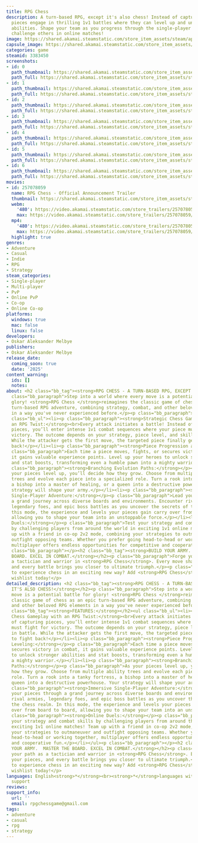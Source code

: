 ```yaml
---
title: RPG Chess
description: A turn-based RPG, except it's also chess! Instead of capturing, your
  pieces engage in thrilling 1v1 battles where they can level up and unlock powerful
  abilities. Shape your team as you progress through the single-player campaign or
  challenge others in online matches!
image: https://shared.akamai.steamstatic.com/store_item_assets/steam/apps/3383450/header.jpg?t=1733911775
capsule_image: https://shared.akamai.steamstatic.com/store_item_assets/steam/apps/3383450/0e6e2c290f8eb247fcda16030cb891f3db10f768/capsule_231x87.jpg?t=1733911775
categories: game
steamid: 3383450
screenshots:
- id: 0
  path_thumbnail: https://shared.akamai.steamstatic.com/store_item_assets/steam/apps/3383450/ss_3596a0109734ae3125299d345af29179491c48ff.600x338.jpg?t=1733911775
  path_full: https://shared.akamai.steamstatic.com/store_item_assets/steam/apps/3383450/ss_3596a0109734ae3125299d345af29179491c48ff.1920x1080.jpg?t=1733911775
- id: 1
  path_thumbnail: https://shared.akamai.steamstatic.com/store_item_assets/steam/apps/3383450/ss_9a997c847605c9e531aea77c0e5e38f9eb8aeb1b.600x338.jpg?t=1733911775
  path_full: https://shared.akamai.steamstatic.com/store_item_assets/steam/apps/3383450/ss_9a997c847605c9e531aea77c0e5e38f9eb8aeb1b.1920x1080.jpg?t=1733911775
- id: 2
  path_thumbnail: https://shared.akamai.steamstatic.com/store_item_assets/steam/apps/3383450/ss_9bf9d62d85eb75f2ac694cc325e50215f4b9efcd.600x338.jpg?t=1733911775
  path_full: https://shared.akamai.steamstatic.com/store_item_assets/steam/apps/3383450/ss_9bf9d62d85eb75f2ac694cc325e50215f4b9efcd.1920x1080.jpg?t=1733911775
- id: 3
  path_thumbnail: https://shared.akamai.steamstatic.com/store_item_assets/steam/apps/3383450/ss_03c62aa0e54b937d799158ed93fdb3b5c07128f8.600x338.jpg?t=1733911775
  path_full: https://shared.akamai.steamstatic.com/store_item_assets/steam/apps/3383450/ss_03c62aa0e54b937d799158ed93fdb3b5c07128f8.1920x1080.jpg?t=1733911775
- id: 4
  path_thumbnail: https://shared.akamai.steamstatic.com/store_item_assets/steam/apps/3383450/ss_0d55c4fb71080f69ccf8d232708b6735a4a743ca.600x338.jpg?t=1733911775
  path_full: https://shared.akamai.steamstatic.com/store_item_assets/steam/apps/3383450/ss_0d55c4fb71080f69ccf8d232708b6735a4a743ca.1920x1080.jpg?t=1733911775
- id: 5
  path_thumbnail: https://shared.akamai.steamstatic.com/store_item_assets/steam/apps/3383450/ss_fa5e7aa434a97268f9c414f5c6c029ec023a48b6.600x338.jpg?t=1733911775
  path_full: https://shared.akamai.steamstatic.com/store_item_assets/steam/apps/3383450/ss_fa5e7aa434a97268f9c414f5c6c029ec023a48b6.1920x1080.jpg?t=1733911775
- id: 6
  path_thumbnail: https://shared.akamai.steamstatic.com/store_item_assets/steam/apps/3383450/ss_e46765ebc82c273d7f0ef99c2d6d3632b1081063.600x338.jpg?t=1733911775
  path_full: https://shared.akamai.steamstatic.com/store_item_assets/steam/apps/3383450/ss_e46765ebc82c273d7f0ef99c2d6d3632b1081063.1920x1080.jpg?t=1733911775
movies:
- id: 257078059
  name: RPG Chess - Official Announcement Trailer
  thumbnail: https://shared.akamai.steamstatic.com/store_item_assets/steam/apps/257078059/4d4d1a92b91b39aedf73bc2c0ce7bf313447d72b/movie_600x337.jpg?t=1733309256
  webm:
    '480': https://video.akamai.steamstatic.com/store_trailers/257078059/movie480_vp9.webm?t=1733309256
    max: https://video.akamai.steamstatic.com/store_trailers/257078059/movie_max_vp9.webm?t=1733309256
  mp4:
    '480': https://video.akamai.steamstatic.com/store_trailers/257078059/movie480.mp4?t=1733309256
    max: https://video.akamai.steamstatic.com/store_trailers/257078059/movie_max.mp4?t=1733309256
  highlight: true
genres:
- Adventure
- Casual
- Indie
- RPG
- Strategy
steam_categories:
- Single-player
- Multi-player
- PvP
- Online PvP
- Co-op
- Online Co-op
platforms:
  windows: true
  mac: false
  linux: false
developers:
- Oskar Aleksander Melbye
publishers:
- Oskar Aleksander Melbye
release_date:
  coming_soon: true
  date: '2025'
content_warning:
  ids: []
  notes:
about: <h2 class="bb_tag"><strong>RPG CHESS - A TURN-BASED RPG, EXCEPT IT'S ALSO CHESS!</strong></h2><p
  class="bb_paragraph">Step into a world where every move is a potential battle for
  glory! <strong>RPG Chess </strong>reimagines the classic game of chess as an epic
  turn-based RPG adventure, combining strategy, combat, and other beloved RPG elements
  in a way you've never experienced before.</p><p class="bb_paragraph"></p><h2 class="bb_tag"><strong>FEATURES:</strong></h2><ul
  class="bb_ul"><li><p class="bb_paragraph"><strong>Strategic Chess Gameplay with
  an RPG Twist:</strong><br>Every attack initiates a battle! Instead of capturing
  pieces, you’ll enter intense 1v1 combat sequences where your piece must fight for
  victory. The outcome depends on your strategy, piece level, and skill in battle.
  While the attacker gets the first move, the targeted piece finally gets to fight
  back!</p></li><li><p class="bb_paragraph"><strong>Piece Progression and Leveling:</strong></p><p
  class="bb_paragraph">Each time a piece moves, fights, or secures victory in combat,
  it gains valuable experience points. Level up your heroes to unlock stronger abilities
  and stat boosts, transforming even a humble pawn into a mighty warrior.</p></li><li><p
  class="bb_paragraph"><strong>Branching Evolution Paths:</strong></p><p class="bb_paragraph">As
  your pieces level up, you’ll decide how they grow. Choose from multiple ability
  trees and evolve each piece into a specialized role. Turn a rook into a tanky fortress,
  a bishop into a master of healing, or a queen into a destructive powerhouse. Your
  strategy will shape your army.</p></li><li><p class="bb_paragraph"><strong>Immersive
  Single-Player Adventure:</strong></p><p class="bb_paragraph">Lead your pieces through
  a grand journey across diverse boards and environments. Encounter rival armies,
  legendary foes, and epic boss battles as you uncover the secrets of the chess realm. In
  this mode, the experience and levels your pieces gain carry over from board to board,
  allowing you to shape your team into an unstoppable force.</p></li><li><p class="bb_paragraph"><strong>Online
  Duels:</strong></p><p class="bb_paragraph">Test your strategy and combat skills
  by challenging players from around the world in exciting 1v1 online matches! Team
  up with a friend in co-op 2v2 mode, combining your strategies to outmaneuver and
  outfight opposing teams. Whether you prefer going head-to-head or working together,
  multiplayer offers endless opportunities for competitive and cooperative fun.</p></li></ul><p
  class="bb_paragraph"></p><h2 class="bb_tag"><strong>BUILD YOUR ARMY.  MASTER THE
  BOARD. EXCEL IN COMBAT.</strong></h2><p class="bb_paragraph">Forge your path as
  a tactician and warrior in <strong>RPG Chess</strong>. Every move shape your pieces,
  and every battle brings you closer to ultimate triumph.</p><p class="bb_paragraph">Ready
  to experience chess in an exciting new way? Add <strong>RPG Chess</strong> to your
  wishlist today!</p>
detailed_description: <h2 class="bb_tag"><strong>RPG CHESS - A TURN-BASED RPG, EXCEPT
  IT'S ALSO CHESS!</strong></h2><p class="bb_paragraph">Step into a world where every
  move is a potential battle for glory! <strong>RPG Chess </strong>reimagines the
  classic game of chess as an epic turn-based RPG adventure, combining strategy, combat,
  and other beloved RPG elements in a way you've never experienced before.</p><p class="bb_paragraph"></p><h2
  class="bb_tag"><strong>FEATURES:</strong></h2><ul class="bb_ul"><li><p class="bb_paragraph"><strong>Strategic
  Chess Gameplay with an RPG Twist:</strong><br>Every attack initiates a battle! Instead
  of capturing pieces, you’ll enter intense 1v1 combat sequences where your piece
  must fight for victory. The outcome depends on your strategy, piece level, and skill
  in battle. While the attacker gets the first move, the targeted piece finally gets
  to fight back!</p></li><li><p class="bb_paragraph"><strong>Piece Progression and
  Leveling:</strong></p><p class="bb_paragraph">Each time a piece moves, fights, or
  secures victory in combat, it gains valuable experience points. Level up your heroes
  to unlock stronger abilities and stat boosts, transforming even a humble pawn into
  a mighty warrior.</p></li><li><p class="bb_paragraph"><strong>Branching Evolution
  Paths:</strong></p><p class="bb_paragraph">As your pieces level up, you’ll decide
  how they grow. Choose from multiple ability trees and evolve each piece into a specialized
  role. Turn a rook into a tanky fortress, a bishop into a master of healing, or a
  queen into a destructive powerhouse. Your strategy will shape your army.</p></li><li><p
  class="bb_paragraph"><strong>Immersive Single-Player Adventure:</strong></p><p class="bb_paragraph">Lead
  your pieces through a grand journey across diverse boards and environments. Encounter
  rival armies, legendary foes, and epic boss battles as you uncover the secrets of
  the chess realm. In this mode, the experience and levels your pieces gain carry
  over from board to board, allowing you to shape your team into an unstoppable force.</p></li><li><p
  class="bb_paragraph"><strong>Online Duels:</strong></p><p class="bb_paragraph">Test
  your strategy and combat skills by challenging players from around the world in
  exciting 1v1 online matches! Team up with a friend in co-op 2v2 mode, combining
  your strategies to outmaneuver and outfight opposing teams. Whether you prefer going
  head-to-head or working together, multiplayer offers endless opportunities for competitive
  and cooperative fun.</p></li></ul><p class="bb_paragraph"></p><h2 class="bb_tag"><strong>BUILD
  YOUR ARMY.  MASTER THE BOARD. EXCEL IN COMBAT.</strong></h2><p class="bb_paragraph">Forge
  your path as a tactician and warrior in <strong>RPG Chess</strong>. Every move shape
  your pieces, and every battle brings you closer to ultimate triumph.</p><p class="bb_paragraph">Ready
  to experience chess in an exciting new way? Add <strong>RPG Chess</strong> to your
  wishlist today!</p>
languages: English<strong>*</strong><br><strong>*</strong>languages with full audio
  support
reviews:
support_info:
  url: ''
  email: rpgchessgame@gmail.com
tags:
- adventure
- casual
- rpg
- strategy
---
```


